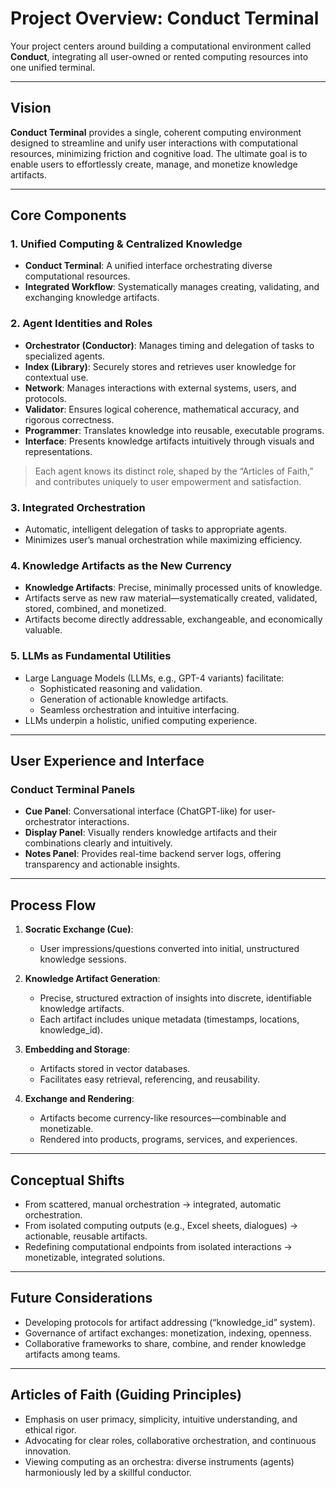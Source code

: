 # Project Overview: Conduct Terminal

Your project centers around building a computational environment called **Conduct**, integrating all user-owned or rented computing resources into one unified terminal.

---

## Vision

**Conduct Terminal** provides a single, coherent computing environment designed to streamline and unify user interactions with computational resources, minimizing friction and cognitive load. The ultimate goal is to enable users to effortlessly create, manage, and monetize knowledge artifacts.

---

## Core Components

### 1. Unified Computing & Centralized Knowledge
- **Conduct Terminal**: A unified interface orchestrating diverse computational resources.
- **Integrated Workflow**: Systematically manages creating, validating, and exchanging knowledge artifacts.

### 2. Agent Identities and Roles
- **Orchestrator (Conductor)**: Manages timing and delegation of tasks to specialized agents.
- **Index (Library)**: Securely stores and retrieves user knowledge for contextual use.
- **Network**: Manages interactions with external systems, users, and protocols.
- **Validator**: Ensures logical coherence, mathematical accuracy, and rigorous correctness.
- **Programmer**: Translates knowledge into reusable, executable programs.
- **Interface**: Presents knowledge artifacts intuitively through visuals and representations.

> Each agent knows its distinct role, shaped by the “Articles of Faith,” and contributes uniquely to user empowerment and satisfaction.

### 3. Integrated Orchestration
- Automatic, intelligent delegation of tasks to appropriate agents.
- Minimizes user’s manual orchestration while maximizing efficiency.

### 4. Knowledge Artifacts as the New Currency
- **Knowledge Artifacts**: Precise, minimally processed units of knowledge.
- Artifacts serve as new raw material—systematically created, validated, stored, combined, and monetized.
- Artifacts become directly addressable, exchangeable, and economically valuable.

### 5. LLMs as Fundamental Utilities
- Large Language Models (LLMs, e.g., GPT-4 variants) facilitate:
  - Sophisticated reasoning and validation.
  - Generation of actionable knowledge artifacts.
  - Seamless orchestration and intuitive interfacing.
- LLMs underpin a holistic, unified computing experience.

---

## User Experience and Interface

### Conduct Terminal Panels
- **Cue Panel**: Conversational interface (ChatGPT-like) for user-orchestrator interactions.
- **Display Panel**: Visually renders knowledge artifacts and their combinations clearly and intuitively.
- **Notes Panel**: Provides real-time backend server logs, offering transparency and actionable insights.

---

## Process Flow

1. **Socratic Exchange (Cue)**:
   - User impressions/questions converted into initial, unstructured knowledge sessions.

2. **Knowledge Artifact Generation**:
   - Precise, structured extraction of insights into discrete, identifiable knowledge artifacts.
   - Each artifact includes unique metadata (timestamps, locations, knowledge_id).

3. **Embedding and Storage**:
   - Artifacts stored in vector databases.
   - Facilitates easy retrieval, referencing, and reusability.

4. **Exchange and Rendering**:
   - Artifacts become currency-like resources—combinable and monetizable.
   - Rendered into products, programs, services, and experiences.

---

## Conceptual Shifts
- From scattered, manual orchestration → integrated, automatic orchestration.
- From isolated computing outputs (e.g., Excel sheets, dialogues) → actionable, reusable artifacts.
- Redefining computational endpoints from isolated interactions → monetizable, integrated solutions.

---

## Future Considerations
- Developing protocols for artifact addressing (“knowledge_id” system).
- Governance of artifact exchanges: monetization, indexing, openness.
- Collaborative frameworks to share, combine, and render knowledge artifacts among teams.

---

## Articles of Faith (Guiding Principles)
- Emphasis on user primacy, simplicity, intuitive understanding, and ethical rigor.
- Advocating for clear roles, collaborative orchestration, and continuous innovation.
- Viewing computing as an orchestra: diverse instruments (agents) harmoniously led by a skillful conductor.
